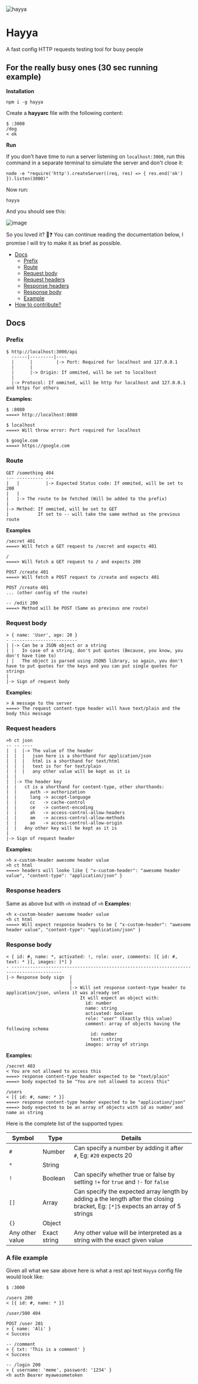![hayya](https://user-images.githubusercontent.com/10698248/188729999-c4ee0fab-d9e1-4263-8980-4b2ecf355e72.png)

# Hayya
A fast config HTTP requests testing tool for busy people 

## For the really busy ones (30 sec running example)
**Installation**
```
npm i -g hayya
```
Create a **hayyarc** file with the following content:
```
$ :3000
/dog
< ok
```
**Run**

If you don't have time to run a server listening on `localhost:3000`, run this command in a separate terminal to simulate the server and don't close it:
```
node -e "require('http').createServer((req, res) => { res.end('ok') }).listen(3000)"
```

Now run:
```
hayya
```
And you should see this:

![image](https://user-images.githubusercontent.com/10698248/188680609-5309e482-2e28-4c51-a557-2e98de2ea382.png)

So you loved it? 💙❓ You can continue reading the documentation below, I promise I will try to make it as brief as possible.

* [Docs](#docs)
    * [Prefix](#prefix)
    * [Route](#route)
    * [Request body](#request-body)
    * [Request headers](#request-headers)
    * [Response headers](#response-headers)
    * [Response body](#response-body)
    * [Example](#a-file-example)
* [How to contribute?](CONTRIBUTING.md)

## Docs
### Prefix
```
$ http://localhost:3000/api
  ------|---------|----
  |      |         |-> Port: Required for localhost and 127.0.0.1
  |      |
  |      |-> Origin: If ommited, will be set to localhost
  |
  |-> Protocol: If ommited, will be http for localhost and 127.0.0.1 and https for others
```

**Examples:**
```
$ :8080
====> http://localhost:8080
```
```
$ localhost
====> Will throw error: Port required for localhost
```
```
$ google.com
====> https://google.com
```
### Route
```
GET /something 404
--- ---------- ---
|   |          |-> Expected Status code: If ommited, will be set to 200
|   |
|   |-> The route to be fetched (Will be added to the prefix)
|
|-> Method: If ommited, will be set to GET
|           If set to -- will take the same method as the previous route
```
**Examples**
```
/secret 401
====> Will fetch a GET request to /secret and expects 401
```
```
/ 
====> Will fetch a GET request to / and expects 200
```
```
POST /create 401
====> Will fetch a POST request to /create and expects 401
```
```
POST /create 401
... (other config of the route)

-- /edit 200
====> Method will be POST (Same as previous one route)
```
### Request body
```
> { name: 'User', age: 20 }
- -------------------------
| |-> Can be a JSON object or a string
| |   In case of a string, don't put quotes (Because, you know, you don't have time to)
| |   The object is parsed using JSON5 library, so again, you don't have to put quotes for the keys and you can put single quotes for strings
|
|-> Sign of request body
```
**Examples:**
```
> A message to the server
====> The request content-type header will have text/plain and the body this message
```
### Request headers
```
>h ct json
-- -- ----
|  |  |-> The value of the header
|  |  |   json here is a shorthand for application/json
|  |  |   html is a shorthand for text/html
|  |  |   text is for for text/plain
|  |  |   any other value will be kept as it is
|  |
|  |-> The header key
|  |   ct is a shorthand for content-type, other shorthands:
|  |     auth -> authorization
|  |     lang -> accept-language
|  |     cc   -> cache-control
|  |     ce   -> content-encoding
|  |     ah   -> access-control-allow-headers
|  |     am   -> access-control-allow-methods
|  |     ao   -> access-control-allow-origin
|  |   Any other key will be kept as it is
|  
|-> Sign of request header
```
**Examples:**
```
>h x-custom-header awesome header value
>h ct html
====> headers will looke like { "x-custom-header": "awesome header value", "content-type": "application/json" }
```
### Response headers
Same as above but with `<h` instead of `>h`
**Examples:**
```
<h x-custom-header awesome header value
<h ct html
====> Will expect response headers to be { "x-custom-header": "awesome header value", "content-type": "application/json" }
```
### Response body
```
< { id: #, name: *, activated: !, role: user, comments: [{ id: #, text: * }], images: [*] }
- -----------------------------------------------------------------------------------------
|-> Response body sign  |
                        |
                        |-> Will set response content-type header to application/json, unless it was already set
                            It will expect an object with:
                              id: number
                              name: string
                              activated: boolean
                              role: "user" (Exactly this value)
                              comment: array of objects having the following schema
                                id: number
                                text: string
                              images: array of strings
```
**Examples:**
```
/secret 403
< You are not allowed to access this
====> response content-type header expected to be "text/plain"
====> body expected to be "You are not allowed to access this"
```
```
/users
< [{ id: #, name: * }]
====> response content-type header expected to be "application/json"
====> body expected to be an array of objects with id as number and name as string
```

Here is the complete list of the supported types:

| Symbol | Type | Details |
|--------|------|---------|
| `#`    | Number | Can specify a number by adding it after `#`, Eg: `#20` expects 20 |
| `*`    | String | |
| `!`    | Boolean | Can specify whether true or false by setting `!+` for `true` and `!-` for `false` |
| `[]`   | Array | Can specify the expected array length by adding a the length after the closing bracket, Eg: `[*]5` expects an array of 5 strings |
| `{}`   | Object | |
| Any other value | Exact string | Any other value will be interpreted as a string with the exact given value |

### A file example
Given all what we saw above here is what a rest api test `Hayya` config file would look like:
```
$ :3000

/users 200
< [{ id: #, name: * }]

/user/500 404

POST /user 201
> { name: 'Ali' }
< Success

-- /comment
> { txt: 'This is a comment' }
< Success

-- /login 200
> { username: 'meme', password: '1234' }
<h auth Bearer myawesometoken
```
